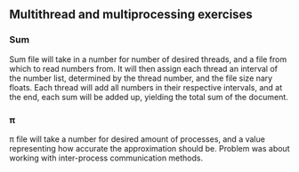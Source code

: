 ## Multithread and multiprocessing exercises

### Sum
Sum file will take in a number for number of desired threads, and a file from which to read numbers from. It will then assign each thread an interval of the number list, determined by the thread number, and the file size nary floats. Each thread will add all numbers in their respective intervals, and at the end, each sum will be added up, yielding the total sum of the document. <br /> 

### π
π file will take a number for desired amount of processes, and a value representing how accurate the approximation should be. Problem was about working with inter-process communication methods.
